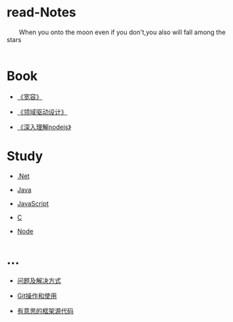 # read-Notes 

&nbsp;&nbsp;&nbsp;&nbsp;&nbsp;&nbsp;&nbsp;When you onto the moon even if you don't,you also will fall among the stars</br>
 &nbsp;&nbsp;&nbsp;&nbsp;&nbsp;&nbsp;&nbsp;

#  Book
*  [《宽容》](https://github.com/yuxl01/read-Notes/blob/master/book/%E5%AE%BD%E5%AE%B9.md)

*  [《领域驱动设计》](https://github.com/yuxl01/read-Notes/blob/master/book/%E9%A2%86%E5%9F%9F%E9%A9%B1%E5%8A%A8%E8%AE%BE%E8%AE%A1.md)

*  [《深入理解nodejs》](./book/深入理解nodejs.md)



# Study

*  [.Net](./vedio/.Net.md)

*  [Java](./vedio/java.md)

*  [JavaScript](./vedio/JavaScript.md)

*  [C](./vedio/C.md)

*  [Node](./vedio/Node.md)



# ...

*  [问题及解决方式](./work/question.md)

*  [Git操作和使用](./work/OperGit.md)

*  [有意思的框架源代码](./work/Design1.md)
